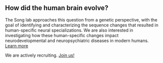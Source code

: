 ---
---

## How did the human brain evolve?

The Song lab approaches this question from a genetic perspective, with the goal of identifying and characterizing the sequence changes that resulted in human-specific neural specializations. We are also interested in investigating how these human-specific changes impact neurodevelopmental and neuropsychiatric diseases in modern humans. [Learn more](research)

We are actively recruiting. [Join us!](joinus)